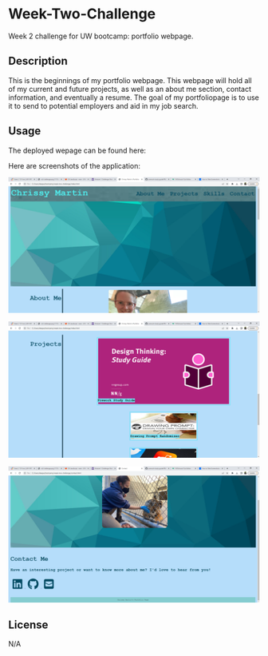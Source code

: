 # Week-Two-Challenge
Week 2 challenge for UW bootcamp: portfolio webpage.


## Description

This is the beginnings of my portfolio webpage. This webpage will hold all of my current and future projects, as well as an about me section, contact  information, and eventually a resume. The goal of my portfoliopage is to use it to send to potential employers and aid in my job search.


## Usage

The deployed wepage can be found here: 

Here are screenshots of the application:

![alt text](assets/screenshots/screenshot1.png)

![alt text](assets/screenshots/screenshot3.png)

![alt text](assets/screenshots/screenshot4.png)



## License

N/A
